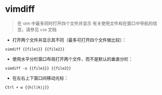 # vimdiff

> 在 vim 中最多同时打开四个文件并显示
> 有关使用文件和在窗口中导航的信息，请参见 `vim` 文档

- 打开两个文件并显示其不同（最多可打开四个文件做比较）：

`vimdiff {{file1}} {{file2}}`

- 使用水平分栏窗口布局打开两个文件，而不是默认的垂直分栏：

`vimdiff -o {{file1}} {{file2}}`

- 在左右上下窗口间移动光标：

`Ctrl + w {{h|l|k|j}}`

[#]: contributors: ([王兴宇，Linux & BC]，[狷墨居主人]，[Railgun Meta]，[Datura stramonium L.])